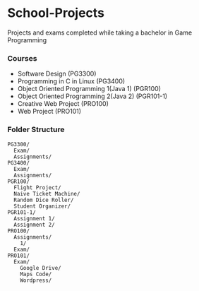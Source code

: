 # School-Projects
Projects and exams completed while taking a bachelor in Game Programming

### Courses
- Software Design (PG3300)
- Programming in C in Linux (PG3400)
- Object Oriented Programming 1(Java 1) (PGR100)
- Object Oriented Programming 2(Java 2) (PGR101-1)
- Creative Web Project (PRO100)
- Web Project (PRO101)

### Folder Structure
    PG3300/
      Exam/
      Assignments/
    PG3400/
      Exam/
      Assignments/
	PGR100/
	  Flight Project/
	  Naive Ticket Machine/
	  Random Dice Roller/
	  Student Organizer/
	PGR101-1/
	  Assignment 1/
	  Assignment 2/
	PRO100/
	  Assignments/
	    1/
	  Exam/
	PRO101/
	  Exam/
	    Google Drive/
		Maps Code/
		Wordpress/